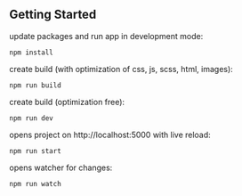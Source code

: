 ## Getting Started

update packages and run app in development mode:
```
npm install
```

create build (with optimization of css, js, scss, html, images):
```
npm run build
```

create build (optimization free):
```
npm run dev
```

opens project on http://localhost:5000 with live reload:
```
npm run start
```

opens watcher for changes:
```
npm run watch
```